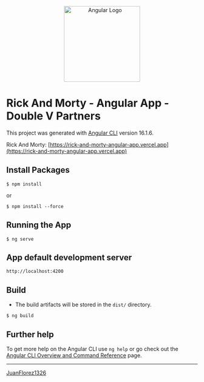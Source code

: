<p align="center">
  <a href="https://angular.io/" target="blank"><img src="https://angular.io/assets/images/logos/angular/angular.svg" width="200" alt="Angular Logo" /></a>
</p>

# Rick And Morty - Angular App - Double V Partners
This project was generated with [Angular CLI](https://github.com/angular/angular-cli) version 16.1.6.

Rick And Morty: [https://rick-and-morty-angular-app.vercel.app](https://rick-and-morty-angular-app.vercel.app)

## Install Packages

```
$ npm install
```
or
```
$ npm install --force
```

## Running the App

```
$ ng serve
```

## App default development server

```
http://localhost:4200
```

## Build

- The build artifacts will be stored in the `dist/` directory.

```
$ ng build
```

## Further help

To get more help on the Angular CLI use `ng help` or go check out the [Angular CLI Overview and Command Reference](https://angular.io/cli) page.

<hr/>

[JuanFlorez1326](https://github.com/JuanFlorez1326)
